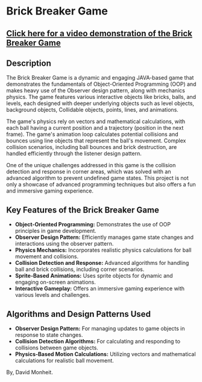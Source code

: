 <h1>Brick Breaker Game</h1>
<h2><a href="https://youtu.be/S6cT876_QmA">Click here for a video demonstration of the Brick Breaker Game</a></h2>

<h2>Description</h2>
<p>The Brick Breaker Game is a dynamic and engaging JAVA-based game that demonstrates the fundamentals of Object-Oriented Programming (OOP) and makes heavy use of the Observer design pattern, along with mechanics physics. The game features various interactive objects like bricks, balls, and levels, each designed with deeper underlying objects such as level objects, background objects, Collidable objects, points, lines, and animations.</p>

<p>The game's physics rely on vectors and mathematical calculations, with each ball having a current position and a trajectory (position in the next frame). The game's animation loop calculates potential collisions and bounces using line objects that represent the ball's movement. Complex collision scenarios, including ball bounces and brick destruction, are handled efficiently through the listener design pattern.</p>

<p>One of the unique challenges addressed in this game is the collision detection and response in corner areas, which was solved with an advanced algorithm to prevent undefined game states. This project is not only a showcase of advanced programming techniques but also offers a fun and immersive gaming experience.</p>

<h2>Key Features of the Brick Breaker Game</h2>
<ul>
    <li><b>Object-Oriented Programming:</b> Demonstrates the use of OOP principles in game development.</li>
    <li><b>Observer Design Pattern:</b> Efficiently manages game state changes and interactions using the observer pattern.</li>
    <li><b>Physics Mechanics:</b> Incorporates realistic physics calculations for ball movement and collisions.</li>
    <li><b>Collision Detection and Response:</b> Advanced algorithms for handling ball and brick collisions, including corner scenarios.</li>
    <li><b>Sprite-Based Animations:</b> Uses sprite objects for dynamic and engaging on-screen animations.</li>
    <li><b>Interactive Gameplay:</b> Offers an immersive gaming experience with various levels and challenges.</li>
</ul>

<h2>Algorithms and Design Patterns Used</h2>
<ul>
    <li><b>Observer Design Pattern:</b> For managing updates to game objects in response to state changes.</li>
    <li><b>Collision Detection Algorithms:</b> For calculating and responding to collisions between game objects.</li>
    <li><b>Physics-Based Motion Calculations:</b> Utilizing vectors and mathematical calculations for realistic ball movement.</li>
</ul>


<p>By, David Monheit.</p>
